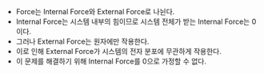 * Force는 Internal Force와 External Force로 나뉜다.
* Internal Force는 시스템 내부의 힘이므로 시스템 전체가 받는 Internal Force는 0이다.
* 그러나 External Force는 원자에만 작용한다.
* 이로 인해 External Force가 시스템의 전자 분포에 무관하게 작용한다.
* 이 문제를 해결하기 위해 Internal Force를 0으로 가정할 수 없다.
